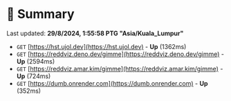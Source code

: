 # 📖 Summary
Last updated: **29/8/2024, 1:55:58 PTG "Asia/Kuala_Lumpur"**

- `GET` [https://hst.ujol.dev](https://hst.ujol.dev) - **Up** (1362ms)
- `GET` [https://reddviz.deno.dev/gimme](https://reddviz.deno.dev/gimme) - **Up** (2594ms)
- `GET` [https://reddviz.amar.kim/gimme](https://reddviz.amar.kim/gimme) - **Up** (724ms)
- `GET` [https://dumb.onrender.com](https://dumb.onrender.com) - **Up** (352ms)
